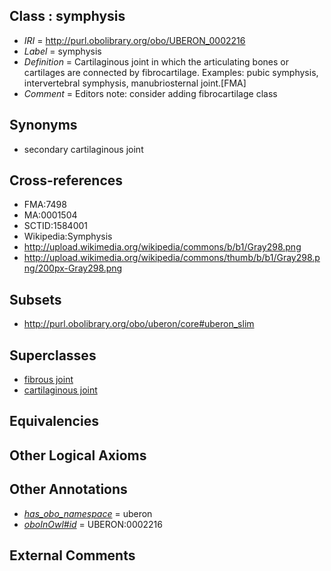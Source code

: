 
## Class : symphysis

 * *IRI* = http://purl.obolibrary.org/obo/UBERON_0002216
 * *Label* = symphysis
 * *Definition* = Cartilaginous joint in which the articulating bones or cartilages are connected by fibrocartilage. Examples: pubic symphysis, intervertebral symphysis, manubriosternal joint.[FMA]
 * *Comment* = Editors note: consider adding fibrocartilage class

## Synonyms

 * secondary cartilaginous joint

## Cross-references

 * FMA:7498
 * MA:0001504
 * SCTID:1584001
 * Wikipedia:Symphysis
 * http://upload.wikimedia.org/wikipedia/commons/b/b1/Gray298.png
 * http://upload.wikimedia.org/wikipedia/commons/thumb/b/b1/Gray298.png/200px-Gray298.png

## Subsets

 * http://purl.obolibrary.org/obo/uberon/core#uberon_slim

## Superclasses

 * [fibrous joint](../../UBERON/09/UBERON_0002209.md)
 * [cartilaginous joint](../../UBERON/13/UBERON_0002213.md)

## Equivalencies


## Other Logical Axioms


## Other Annotations

 * *[has_obo_namespace](../../ce/oboInOwl#hasOBONamespace.md)* = uberon
 * *[oboInOwl#id](../../id/oboInOwl#id.md)* = UBERON:0002216

## External Comments

